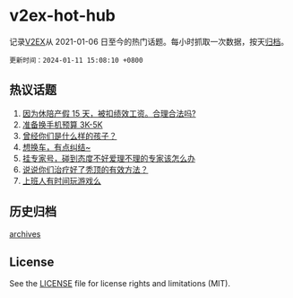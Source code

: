 # v2ex-hot-hub

 记录[V2EX](https://www.v2ex.com/)从 2021-01-06 日至今的热门话题。每小时抓取一次数据，按天[归档](archives)。

`更新时间：2024-01-11 15:08:10 +0800`

## 热议话题

1. [因为休陪产假 15 天，被扣绩效工资。合理合法吗?](https://www.v2ex.com/t/1007682)
1. [准备换手机预算 3K-5K](https://www.v2ex.com/t/1007704)
1. [曾经你们是什么样的孩子？](https://www.v2ex.com/t/1007701)
1. [想换车，有点纠结~](https://www.v2ex.com/t/1007521)
1. [挂专家号，碰到态度不好爱理不理的专家该怎么办](https://www.v2ex.com/t/1007712)
1. [说说你们治疗好了秃顶的有效方法？](https://www.v2ex.com/t/1007681)
1. [上班人有时间玩游戏么](https://www.v2ex.com/t/1007711)

## 历史归档

[archives](archives)

## License

See the [LICENSE](LICENSE) file for license rights and limitations (MIT).
